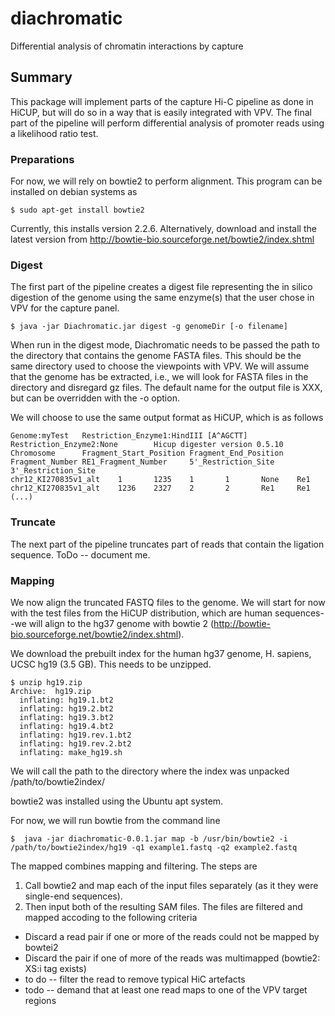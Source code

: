 # diachromatic
Differential analysis of chromatin interactions by capture

## Summary
This package will implement parts of the capture Hi-C pipeline as done in
HiCUP, but will do so in a way that is easily integrated with VPV. The final
part of the pipeline will perform differential analysis of 
promoter reads using a likelihood ratio test.

### Preparations
For now, we will rely on bowtie2 to perform alignment. This program
can be installed on debian systems as
```
$ sudo apt-get install bowtie2
```
Currently, this installs version 2.2.6. Alternatively, download 
and install the latest version from 
http://bowtie-bio.sourceforge.net/bowtie2/index.shtml


### Digest
The first part of the pipeline creates a digest file representing
the in silico digestion of the genome using the same enzyme(s) that
the user chose in VPV for the capture panel.

```
$ java -jar Diachromatic.jar digest -g genomeDir [-o filename]
```
When run in the digest mode, Diachromatic needs to be passed the
path to the directory that contains the genome FASTA files. This
should be the same directory used to choose the viewpoints with VPV. We will assume
that the genome has be extracted, i.e., we will look for FASTA files
in the directory and disregard gz files.
The default name for the output file is XXX, but can be overridden with 
the -o option.

We will choose to use the same output format as HiCUP, which is as follows
```
Genome:myTest   Restriction_Enzyme1:HindIII [A^AGCTT]   Restriction_Enzyme2:None        Hicup digester version 0.5.10
Chromosome      Fragment_Start_Position Fragment_End_Position   Fragment_Number RE1_Fragment_Number     5'_Restriction_Site     3'_Restriction_Site
chr12_KI270835v1_alt    1       1235    1       1       None    Re1
chr12_KI270835v1_alt    1236    2327    2       2       Re1     Re1
(...)
```
### Truncate
The next part of the pipeline truncates part of reads that contain the ligation
sequence. ToDo -- document me.

### Mapping
We now align the truncated FASTQ files to the genome. We will start for now with 
the test files from the HiCUP distribution, which are human sequences--we will 
align to the hg37 genome with bowtie 2 (http://bowtie-bio.sourceforge.net/bowtie2/index.shtml).

We download the prebuilt index for the human hg37 genome, H. sapiens, UCSC hg19 (3.5 GB).
This needs to be unzipped. 

```$xslt
$ unzip hg19.zip 
Archive:  hg19.zip
  inflating: hg19.1.bt2              
  inflating: hg19.2.bt2              
  inflating: hg19.3.bt2              
  inflating: hg19.4.bt2              
  inflating: hg19.rev.1.bt2          
  inflating: hg19.rev.2.bt2          
  inflating: make_hg19.sh           
```
We will call the path to the directory where the index was unpacked /path/to/bowtie2index/


bowtie2 was installed using the Ubuntu apt system.

For now, we will run bowtie from the command line
```$xslt
$  java -jar diachromatic-0.0.1.jar map -b /usr/bin/bowtie2 -i /path/to/bowtie2index/hg19 -q1 example1.fastq -q2 example2.fastq
```
The mapped combines mapping and filtering. The steps are
1. Call bowtie2 and map each of the input files separately (as it they were single-end sequences).
2. Then input both of the resulting SAM files. The files are filtered and
mapped accoding to the following criteria
* Discard a read pair if one or more of the reads could not be mapped by bowtei2
* Discard the pair if one of more of the reads was multimapped (bowtie2: XS:i tag exists)
* to do -- filter the read to remove typical HiC artefacts
* todo -- demand that at least one read maps to one of the VPV target regions


